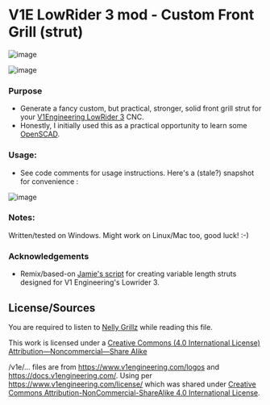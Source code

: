 
 # V1E LowRider 3 mod - Custom Front Grill (strut)

![image](https://user-images.githubusercontent.com/16479976/185211181-13c51572-bade-4159-9ef1-2c4805e55c40.png)


![image](https://user-images.githubusercontent.com/16479976/185208280-0517d4ed-d515-4908-ae9b-3cce6fc0075e.png)

### Purpose
- Generate a fancy custom, but practical, stronger, solid front grill strut for your [V1Engineering LowRider 3](https://docs.v1engineering.com/lowrider) CNC.
- Honestly, I initially used this as a practical opportunity to learn some [OpenSCAD](https://www.openscad.org/).


### Usage:
- See code comments for usage instructions.  Here's a (stale?) snapshot for convenience :  

![image](https://user-images.githubusercontent.com/16479976/185208846-09f1b5c4-13e0-4a3c-8c61-c7fe1c63bd20.png)

### Notes:
Written/tested on Windows.  Might work on Linux/Mac too, good luck! :-)


### Acknowledgements
- Remix/based-on [Jamie's script](https://www.printables.com/model/206716-lr3-strut-plate-variable) for creating variable length struts designed for V1 Engineering's Lowrider 3.


## License/Sources
You are required to listen to [Nelly Grillz](https://www.youtube.com/watch?v=8fijggq5R6w) while reading this file.

This work is licensed under a [Creative Commons (4.0 International License)
Attribution—Noncommercial—Share Alike](http://creativecommons.org/licenses/by-nc-sa/4.0/)

/v1e/... files are from https://www.v1engineering.com/logos and https://docs.v1engineering.com/.  Using per https://www.v1engineering.com/license/ which was shared under [Creative Commons Attribution-NonCommercial-ShareAlike 4.0 International License](https://creativecommons.org/licenses/by-nc-sa/4.0/).
